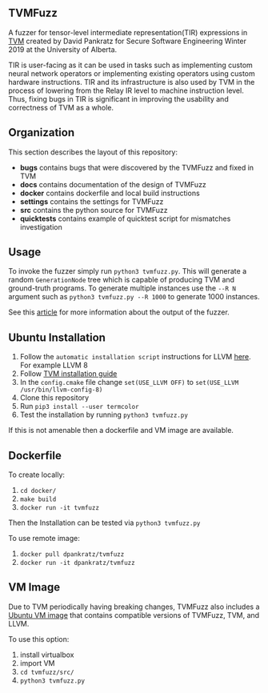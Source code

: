 ## TVMFuzz

A fuzzer for tensor-level intermediate representation(TIR) expressions in [TVM](https://tvm.apache.org/) created by David Pankratz for Secure Software Engineering Winter 2019 at the University of Alberta.

TIR is user-facing as it can be used in tasks such as implementing custom neural network operators or implementing existing operators using custom hardware instructions. TIR and its infrastructure is also used by TVM in the process of lowering from the Relay IR level to machine instruction level. Thus, fixing bugs in TIR is significant in improving the usability and correctness of TVM as a whole. 

## Organization

This section describes the layout of this repository:

- **bugs** contains bugs that were discovered by the TVMFuzz and fixed in TVM
- **docs** contains documentation of the design of TVMFuzz 
- **docker** contains dockerfile and local build instructions
- **settings** contains the settings for TVMFuzz 
- **src** contains the python source for TVMFuzz
- **quicktests** contains example of quicktest script for mismatches investigation

## Usage

To invoke the fuzzer simply run `python3 tvmfuzz.py`. This will generate a random `GenerationNode` tree which is capable of producing TVM and ground-truth programs.
To generate multiple instances use the `--R N` argument such as `python3 tvmfuzz.py --R 1000` to generate 1000 instances.

See this [article](https://github.com/dpankratz/CMPUT664Project/blob/master/docs/debugging.md) for more information about the output of the fuzzer.

## Ubuntu Installation

1. Follow the `automatic installation script` instructions for LLVM [here](https://apt.llvm.org/). For example LLVM 8 
2. Follow [TVM installation guide](https://docs.tvm.ai/install/from_source.html)
3. In the `config.cmake` file change `set(USE_LLVM OFF)` to `set(USE_LLVM /usr/bin/llvm-config-8)`
4. Clone this repository
5. Run `pip3 install --user termcolor`
6. Test the installation by running `python3 tvmfuzz.py`

If this is not amenable then a dockerfile and VM image are available.

## Dockerfile

To create locally:
1. `cd docker/`
2. `make build`
3. `docker run -it tvmfuzz`

Then the Installation can be tested via `python3 tvmfuzz.py`

To use remote image:
1. `docker pull dpankratz/tvmfuzz`
2. `docker run -it dpankratz/tvmfuzz`

## VM Image
Due to TVM periodically having breaking changes, TVMFuzz also includes a [Ubuntu VM image](https://drive.google.com/file/d/1b6WdQCPWoj9GQoVNGiw1kbwIMf0DDEIc/view?usp=sharing) that contains compatible versions of TVMFuzz, TVM, and LLVM.

To use this option:
1. install virtualbox
2. import VM
3. `cd tvmfuzz/src/`
4. `python3 tvmfuzz.py`


